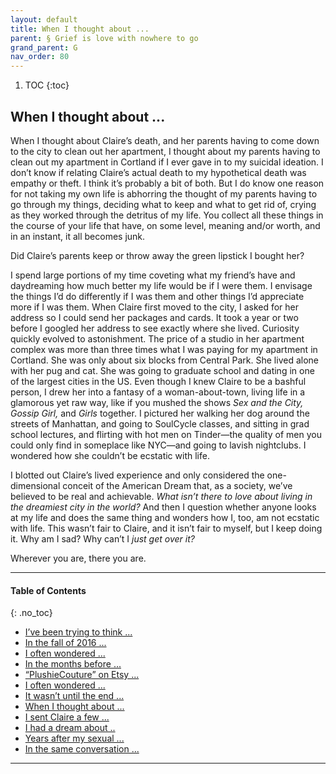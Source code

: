 ```yaml
---
layout: default
title: When I thought about ...     
parent: § Grief is love with nowhere to go
grand_parent: G 
nav_order: 80 
---
```

<style>
.dont-break-out {
  /* These are technically the same, but use both */
  overflow-wrap: break-word;
  word-wrap: break-word;

     -ms-word-break: break-all;
  /* This is the dangerous one in WebKit, as it breaks things wherever */
  word-break: break-all;
  /* Instead use this non-standard one: */
  word-break: break-word;
}

.youtube-container {
    position: relative;
    width: 100%;
    height: 0;
    padding-bottom: 56.25%;
}
.youtube-video {
    position: absolute;
    top: 0;
    left: 0;
    width: 100%;
    height: 100%;
}

</style>

<div class="dont-break-out" markdown="1">

1. TOC
{:toc}

## When I thought about ... 

When I thought about Claire’s death, and her parents having to come down to the city to clean out her apartment, I thought about my parents having to clean out my apartment in Cortland if I ever gave in to my suicidal ideation. I don’t know if relating Claire’s actual death to my hypothetical death was empathy or theft. I think it’s probably a bit of both. But I do know one reason for not taking my own life is abhorring the thought of my parents having to go through my things, deciding what to keep and what to get rid of, crying as they worked through the detritus of my life. You collect all these things in the course of your life that have, on some level, meaning and/or worth, and in an instant, it all becomes junk.

Did Claire’s parents keep or throw away the green lipstick I bought her?

I spend large portions of my time coveting what my friend’s have and daydreaming how much better my life would be if I were them. I envisage the things I’d do differently if I was them and other things I’d appreciate more if I was them. When Claire first moved to the city, I asked for her address so I could send her packages and cards. It took a year or two before I googled her address to see exactly where she lived. Curiosity quickly evolved to astonishment. The price of a studio in her apartment complex was more than three times what I was paying for my apartment in Cortland. She was only about six blocks from Central Park. She lived alone with her pug and cat. She was going to graduate school and dating in one of the largest cities in the US. Even though I knew Claire to be a bashful person, I drew her into a fantasy of a woman-about-town, living life in a glamorous yet raw way, like if you mushed the shows *Sex and the City, Gossip Girl,* and *Girls* together. I pictured her walking her dog around the streets of Manhattan, and going to SoulCycle classes, and sitting in grad school lectures, and flirting with hot men on Tinder—the quality of men you could only find in someplace like NYC—and going to lavish nightclubs. I wondered how she couldn’t be ecstatic with life.

I blotted out Claire’s lived experience and only considered the one-dimensional conceit of the American Dream that, as a society, we’ve believed to be real and achievable. *What isn’t there to love about living in the dreamiest city in the world?* And then I question whether anyone looks at my life and does the same thing and wonders how I, too, am not ecstatic with life. This wasn’t fair to Claire, and it isn’t fair to myself, but I keep doing it. Why am I sad? Why can’t I *just get over it?*

Wherever you are, there you are.

***

#### Table of Contents
{: .no_toc}

<ul><li> <a href="/docs/behavior/grief-is-love-with-nowhere-to-go-1/">I’ve been trying to think ...</a></li><li> <a href="/docs/behavior/grief-is-love-with-nowhere-to-go-2/">In the fall of 2016 ...</a></li><li> <a href="/docs/behavior/grief-is-love-with-nowhere-to-go-3/">I often wondered ...</a></li><li> <a href="/docs/behavior/grief-is-love-with-nowhere-to-go-4/">In the months before ...</a></li><li> <a href="/docs/behavior/grief-is-love-with-nowhere-to-go-5/">“PlushieCouture” on Etsy ...</a></li><li> <a href="/docs/behavior/grief-is-love-with-nowhere-to-go-6/">I often wondered ...</a></li><li> <a href="/docs/behavior/grief-is-love-with-nowhere-to-go-7/">It wasn’t until the end ...</a></li><li> <a href="/docs/behavior/grief-is-love-with-nowhere-to-go-8/">When I thought about ...</a></li><li> <a href="/docs/behavior/grief-is-love-with-nowhere-to-go-9/">I sent Claire a few ...</a></li><li> <a href="/docs/behavior/grief-is-love-with-nowhere-to-go-10/">I had a dream about ..</a></li><li> <a href="/docs/behavior/grief-is-love-with-nowhere-to-go-11/">Years after my sexual ...</a></li><li> <a href="/docs/behavior/grief-is-love-with-nowhere-to-go-12/">In the same conversation ...</a></li></ul>

***

</div>
